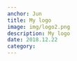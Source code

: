 ```yaml
---
anchor: Jun
title: My logo 
image: img/logo2.png
description: My logo
date: 2018.12.22 
category:
---
```


